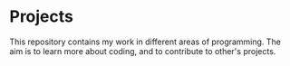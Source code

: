 # Projects
This repository contains my work in different areas of programming. The aim is to learn more about coding, and to contribute to other's projects.
